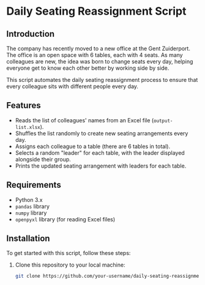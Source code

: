 # Daily Seating Reassignment Script

## Introduction

The company has recently moved to a new office at the Gent Zuiderport. The office is an open space with 6 tables, each with 4 seats. As many colleagues are new, the idea was born to change seats every day, helping everyone get to know each other better by working side by side.

This script automates the daily seating reassignment process to ensure that every colleague sits with different people every day.

## Features

- Reads the list of colleagues' names from an Excel file (`output-list.xlsx`).
- Shuffles the list randomly to create new seating arrangements every day.
- Assigns each colleague to a table (there are 6 tables in total).
- Selects a random "leader" for each table, with the leader displayed alongside their group.
- Prints the updated seating arrangement with leaders for each table.

## Requirements

- Python 3.x
- `pandas` library
- `numpy` library
- `openpyxl` library (for reading Excel files)

## Installation

To get started with this script, follow these steps:

1. Clone this repository to your local machine:
   ```bash
   git clone https://github.com/your-username/daily-seating-reassignment.git
